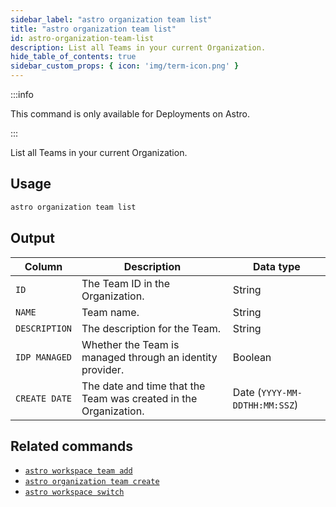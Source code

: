 ```yaml
---
sidebar_label: "astro organization team list"
title: "astro organization team list"
id: astro-organization-team-list
description: List all Teams in your current Organization.
hide_table_of_contents: true
sidebar_custom_props: { icon: 'img/term-icon.png' }
---
```


:::info

This command is only available for Deployments on Astro.

:::

List all Teams in your current Organization.

## Usage

```sh
astro organization team list
```

## Output

| Column        | Description                                                                  | Data type     |
| ------------- | ---------------------------------------------------------------------------- | ------------- |
| `ID`          | The Team ID in the Organization.                                             | String        |
| `NAME`        | Team name.                                                                   | String        |
| `DESCRIPTION` | The description for the Team.                                           | String        |
| `IDP MANAGED` | Whether the Team is managed through an identity provider. | Boolean       |
| `CREATE DATE` | The date and time that the Team was created in the Organization.             | Date (`YYYY-MM-DDTHH:MM:SSZ`)         |

## Related commands

- [`astro workspace team add`](cli/astro-workspace-team-add.md)
- [`astro organization team create`](cli/astro-organization-team-create.md)
- [`astro workspace switch`](cli/astro-workspace-switch.md)
